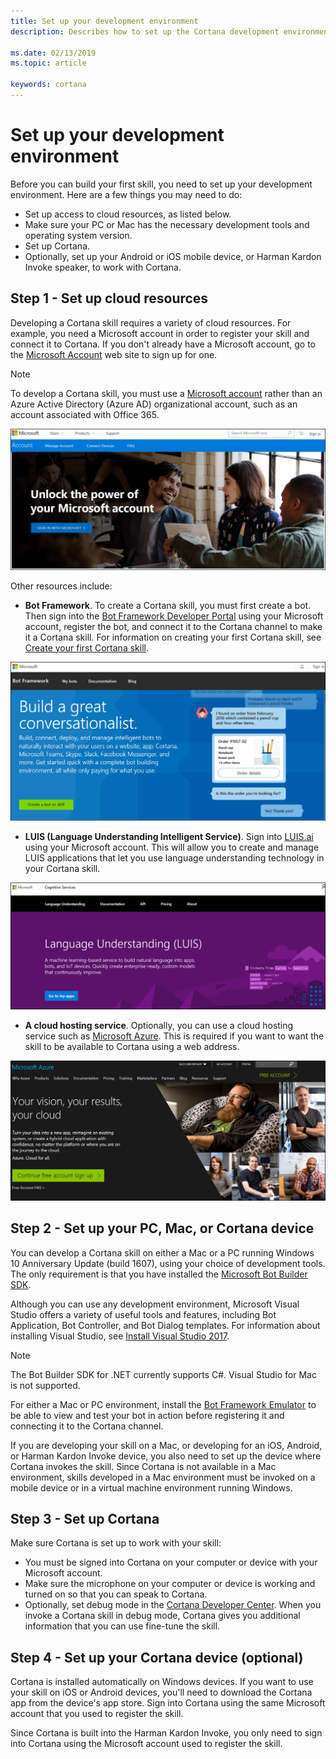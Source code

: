 ```yaml
---
title: Set up your development environment
description: Describes how to set up the Cortana development environment.

ms.date: 02/13/2019
ms.topic: article

keywords: cortana
---
```


# Set up your development environment

Before you can build your first skill, you need to set up your development environment. Here are a few things you may need to do:

* Set up access to cloud resources, as listed below.
* Make sure your PC or Mac has the necessary development tools and operating system version.
* Set up Cortana.
* Optionally, set up your Android or iOS mobile device, or Harman Kardon Invoke speaker, to work with Cortana.

## Step 1 - Set up cloud resources

Developing a Cortana skill requires a variety of cloud resources. For example, you need a Microsoft account in order to register your skill and connect it to Cortana. If you don't already have a Microsoft account, go to the [Microsoft Account](https://account.microsoft.com/account) web site to sign up for one.

>[!NOTE]
> To develop a Cortana skill, you must use a [Microsoft account](https://account.microsoft.com/account) rather than an Azure Active Directory (Azure AD) organizational account, such as an account associated with Office 365.

![Microsoft account site](../media/images/microsoft_account.png)

Other resources include:

* **Bot Framework**. To create a Cortana skill, you must first create a bot. Then sign into the [Bot Framework Developer Portal](https://dev.botframework.com) using your Microsoft account, register the bot, and connect it to the Cortana channel to make it a Cortana skill. For information on creating your first Cortana skill, see [Create your first Cortana skill](./mva22-hello-world.md).

![Bot Framework developer portal](../media/images/bot_framework_dev_portal.png)

* **LUIS (Language Understanding Intelligent Service)**. Sign into [LUIS.ai](https://www.luis.ai) using your Microsoft account. This will allow you to create and manage LUIS applications that let you use language understanding technology in your Cortana skill.

![LUIS Site](../media/images/mva32_luis_account.png)

* **A cloud hosting service**. Optionally, you can use a cloud hosting service such as [Microsoft Azure](https://azure.microsoft.com). This is required if you want to want the skill to be available to Cortana using a web address.

![Azure Site](../media/images/azure_site.png)

## Step 2 - Set up your PC, Mac, or Cortana device

You can develop a Cortana skill on either a Mac or a PC running Windows 10 Anniversary Update (build 1607), using your choice of development tools. The only requirement is that you have installed the [Microsoft Bot Builder SDK](https://github.com/microsoft/botbuilder-v3).

Although you can use any development environment, Microsoft Visual Studio offers a variety of useful tools and features, including Bot Application, Bot Controller, and Bot Dialog templates. For information about installing Visual Studio, see [Install Visual Studio 2017](https://docs.microsoft.com/visualstudio/install/install-visual-studio). 

>[!NOTE]
> The Bot Builder SDK for .NET currently supports C#. Visual Studio for Mac is not supported.

For either a Mac or PC environment, install the [Bot Framework Emulator](https://docs.microsoft.com/azure/bot-service/bot-service-debug-emulator?view=azure-bot-service-3.0) to be able to view and test your bot in action before registering it and connecting it to the Cortana channel.

If you are developing your skill on a Mac, or developing for an iOS, Android, or Harman Kardon Invoke device, you also need to set up the device where Cortana invokes the skill. Since Cortana is not available in a Mac environment, skills developed in a Mac environment must be invoked on a mobile device or in a virtual machine environment running Windows.

## Step 3 - Set up Cortana

Make sure Cortana is set up to work with your skill:

* You must be signed into Cortana on your computer or device with your Microsoft account.
* Make sure the microphone on your computer or device is working and turned on so that you can speak to Cortana.
* Optionally, set debug mode in the [Cortana Developer Center](https://developer.microsoft.com/cortana). When you invoke a Cortana skill in debug mode, Cortana gives you additional information that you can use fine-tune the skill.

## Step 4 - Set up your Cortana device (optional)

Cortana is installed automatically on Windows devices. If you want to use your skill on iOS or Android devices, you'll need to download the Cortana app from the device's app store. Sign into Cortana using the same Microsoft account that you used to register the skill.  

Since Cortana is built into the Harman Kardon Invoke, you only need to sign into Cortana using the Microsoft account used to register the skill.
